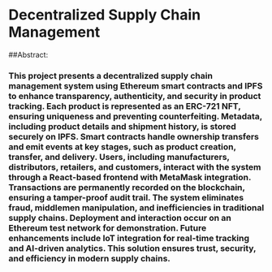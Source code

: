 # Decentralized Supply Chain Management
##Abstract:
### This project presents a decentralized supply chain management system using Ethereum smart contracts and IPFS to enhance transparency, authenticity, and security in product tracking. Each product is represented as an ERC-721 NFT, ensuring uniqueness and preventing counterfeiting. Metadata, including product details and shipment history, is stored securely on IPFS. Smart contracts handle ownership transfers and emit events at key stages, such as product creation, transfer, and delivery. Users, including manufacturers, distributors, retailers, and customers, interact with the system through a React-based frontend with MetaMask integration. Transactions are permanently recorded on the blockchain, ensuring a tamper-proof audit trail. The system eliminates fraud, middlemen manipulation, and inefficiencies in traditional supply chains. Deployment and interaction occur on an Ethereum test network for demonstration. Future enhancements include IoT integration for real-time tracking and AI-driven analytics. This solution ensures trust, security, and efficiency in modern supply chains.
